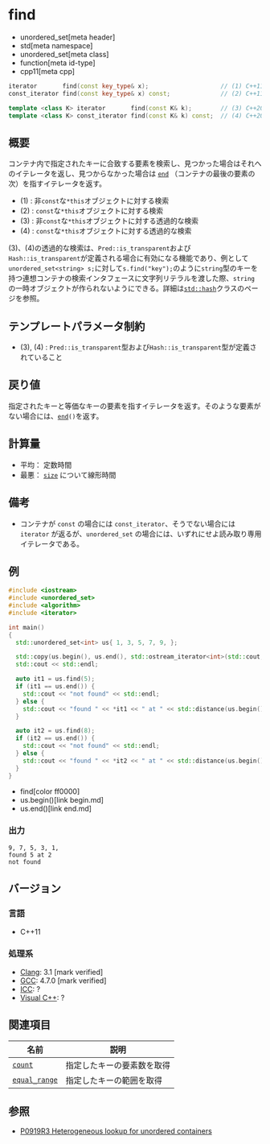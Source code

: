 # find
* unordered_set[meta header]
* std[meta namespace]
* unordered_set[meta class]
* function[meta id-type]
* cpp11[meta cpp]

```cpp
iterator       find(const key_type& x);                    // (1) C++11
const_iterator find(const key_type& x) const;              // (2) C++11

template <class K> iterator       find(const K& k);        // (3) C++20
template <class K> const_iterator find(const K& k) const;  // (4) C++20
```

## 概要
コンテナ内で指定されたキーに合致する要素を検索し、見つかった場合はそれへのイテレータを返し、見つからなかった場合は [`end`](end.md) （コンテナの最後の要素の次）を指すイテレータを返す。

- (1) : 非`const`な`*this`オブジェクトに対する検索
- (2) : `const`な`*this`オブジェクトに対する検索
- (3) : 非`const`な`*this`オブジェクトに対する透過的な検索
- (4) : `const`な`*this`オブジェクトに対する透過的な検索

(3)、(4)の透過的な検索は、`Pred::is_transparent`および`Hash::is_transparent`が定義される場合に有効になる機能であり、例として`unordered_set<string> s;`に対して`s.find("key");`のように`string`型のキーを持つ連想コンテナの検索インタフェースに文字列リテラルを渡した際、`string`の一時オブジェクトが作られないようにできる。詳細は[`std::hash`](/reference/functional/hash.md)クラスのページを参照。


## テンプレートパラメータ制約
- (3), (4) : `Pred::is_transparent`型および`Hash::is_transparent`型が定義されていること


## 戻り値
指定されたキーと等価なキーの要素を指すイテレータを返す。そのような要素がない場合には、[`end`](end.md)`()`を返す。


## 計算量
- 平均： 定数時間
- 最悪： [`size`](size.md) について線形時間


## 備考
- コンテナが `const` の場合には `const_iterator`、そうでない場合には `iterator` が返るが、`unordered_set` の場合には、いずれにせよ読み取り専用イテレータである。


## 例
```cpp example
#include <iostream>
#include <unordered_set>
#include <algorithm>
#include <iterator>

int main()
{
  std::unordered_set<int> us{ 1, 3, 5, 7, 9, };

  std::copy(us.begin(), us.end(), std::ostream_iterator<int>(std::cout, ", "));
  std::cout << std::endl;

  auto it1 = us.find(5);
  if (it1 == us.end()) {
    std::cout << "not found" << std::endl;
  } else {
    std::cout << "found " << *it1 << " at " << std::distance(us.begin(), it1) << std::endl;
  }

  auto it2 = us.find(8);
  if (it2 == us.end()) {
    std::cout << "not found" << std::endl;
  } else {
    std::cout << "found " << *it2 << " at " << std::distance(us.begin(), it2) << std::endl;
  }
}
```
* find[color ff0000]
* us.begin()[link begin.md]
* us.end()[link end.md]

### 出力
```
9, 7, 5, 3, 1,
found 5 at 2
not found
```

## バージョン
### 言語
- C++11

### 処理系
- [Clang](/implementation.md#clang): 3.1 [mark verified]
- [GCC](/implementation.md#gcc): 4.7.0 [mark verified]
- [ICC](/implementation.md#icc): ?
- [Visual C++](/implementation.md#visual_cpp): ?

## 関連項目

| 名前 | 説明 |
|-----------------------------------|----------------------------|
| [`count`](count.md)             | 指定したキーの要素数を取得 |
| [`equal_range`](equal_range.md) | 指定したキーの範囲を取得   |


## 参照
- [P0919R3 Heterogeneous lookup for unordered containers](http://www.open-std.org/jtc1/sc22/wg21/docs/papers/2018/p0919r3.html)
